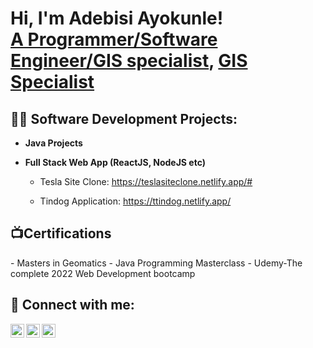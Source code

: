 <h1>Hi, I'm Adebisi Ayokunle! <br/><a href="https://github.com/adeways2000">A Programmer/Software Engineer/GIS specialist</a>, <a href="(https://www.linkedin.com/in/ayokunle-adebisi-440481288">GIS Specialist</a></h1>

<h2>👨‍💻 Software Development Projects:</h2>

- <b>Java Projects</b>
 
- <b>Full Stack Web App (ReactJS, NodeJS etc)</b>

  - Tesla Site Clone: https://teslasiteclone.netlify.app/#

   - Tindog Application: https://ttindog.netlify.app/
  
<h2>📺Certifications</h2>
 - Masters in Geomatics
 - Java Programming Masterclass
 -	Udemy-The complete 2022 Web Development bootcamp


<h2> 🤳 Connect with me:</h2>


[<img align="left" alt="AdebisiAyokunle| LinkedIn" width="22px" src="https://cdn.jsdelivr.net/npm/simple-icons@v3/icons/linkedin.svg" />][linkedin]
[<img align="left" alt="AdebisiAyokunle | Instagram" width="22px" src="https://cdn.jsdelivr.net/npm/simple-icons@v3/icons/instagram.svg" />][instagram]
[<img align="left" alt="AdebisiAyokunle | Instagram" width="22px" src="https://cdn.jsdelivr.net/npm/simple-icons@v3/icons/website.svg" />][website]






[instagram]: https://www.instagram.com/ade_sensini/
[linkedin]: https://linkedin.com/in/ayokunle-adebisi-440481288
[Website]: https://personalportfolio-site.netlify.app/

<!--
**adeways2000/adeways2000** is a ✨ _special_ ✨ repository because its `README.md` (this file) appears on your GitHub profile.

Here are some ideas to get you started:

- 🔭 I’m currently working on ...
- 🌱 I’m currently learning ...
- 👯 I’m looking to collaborate on ...
- 🤔 I’m looking for help with ...
- 💬 Ask me about ...
- 📫 How to reach me: ...
- 😄 Pronouns: ...
- ⚡ Fun fact: ...
-->
